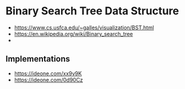 # Binary Search Tree Data Structure

* https://www.cs.usfca.edu/~galles/visualization/BST.html
* https://en.wikipedia.org/wiki/Binary_search_tree
* 
## Implementations

* https://ideone.com/xx9v9K
* https://ideone.com/0d90Cz
